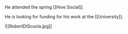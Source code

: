 He attended the spring [[Hive Social]].

He is looking for funding for his work at the [[University]].

![[RobertDiScuola.jpg]]